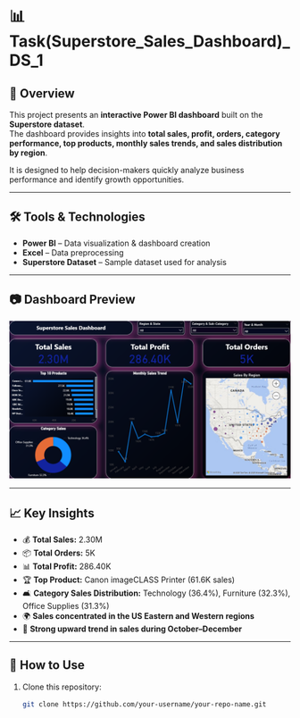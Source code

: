 
# 📊 Task(Superstore_Sales_Dashboard)_DS_1

## 📌 Overview
This project presents an **interactive Power BI dashboard** built on the **Superstore dataset**.  
The dashboard provides insights into **total sales, profit, orders, category performance, top products, monthly sales trends, and sales distribution by region**.  

It is designed to help decision-makers quickly analyze business performance and identify growth opportunities.

---

## 🛠️ Tools & Technologies
- **Power BI** – Data visualization & dashboard creation  
- **Excel** – Data preprocessing  
- **Superstore Dataset** – Sample dataset used for analysis  

---

## 📷 Dashboard Preview
![Dashboard Screenshot](Snapshort_Task(Superstore_Sales_Dashboard)_DS_1.png)  

---

## 📈 Key Insights
- 💰 **Total Sales:** 2.30M  
- 📦 **Total Orders:** 5K  
- 📊 **Total Profit:** 286.40K  
- 🏆 **Top Product:** Canon imageCLASS Printer (61.6K sales)  
- 🛋️ **Category Sales Distribution:** Technology (36.4%), Furniture (32.3%), Office Supplies (31.3%)  
- 🌍 **Sales concentrated in the US Eastern and Western regions**  
- 📅 **Strong upward trend in sales during October–December**  

---

## 🚀 How to Use
1. Clone this repository:
   ```bash
   git clone https://github.com/your-username/your-repo-name.git
